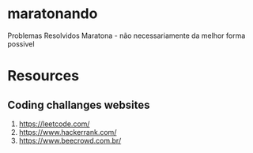 # maratonando
Problemas Resolvidos Maratona - não necessariamente da melhor forma possivel


# Resources

## Coding challanges websites

1. https://leetcode.com/
2. https://www.hackerrank.com/
3. https://www.beecrowd.com.br/